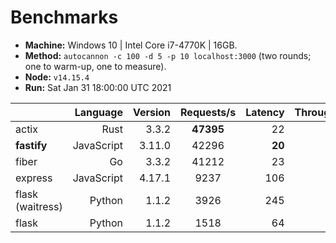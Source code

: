 # Benchmarks
* __Machine:__ Windows 10 | Intel Core i7-4770K | 16GB.
* __Method:__ `autocannon -c 100 -d 5 -p 10 localhost:3000` (two rounds; one to warm-up, one to measure).
* __Node:__ `v14.15.4`
* __Run:__ Sat Jan 31 18:00:00 UTC 2021

|                         | Language   | Version | Requests/s | Latency | Throughput/Mb |
| :--                     | --:        | --:     | :-:        | --:     | --:           |
| actix                   | Rust       | 3.3.2   | **47395**  | 22      | 4.17          |
| **fastify**             | JavaScript | 3.11.0  | 42296      | **20**  | **7.58**      |
| fiber                   | Go         | 3.3.2   | 41212      | 23      | 5.31          |
| express                 | JavaScript | 4.17.1  | 9237       | 106     | 2.20          |
| flask (waitress)        | Python     | 1.1.2   | 3926       | 245     | 0.57          |
| flask                   | Python     | 1.1.2   | 1518       | 64      | 0.25          |
